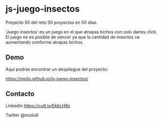 # js-juego-insectos

Proyecto 50 del reto 50 proyectos en 50 días.

'Juego insectos' es un juego en el que atrapas bichos con solo darles click. El juego no es posible de vencer ya que la cantidad de insectos va aumentando conforme atrapas bichos.

## Demo

Aquí podrás encontrar un despliegue del proyecto:

https://moilu.github.io/js-juego-insectos/

## Contacto

LinkedIn https://cutt.ly/EkbLH8s

Twitter @moilu6
